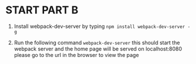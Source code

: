 # START PART B

1. Install webpack-dev-server by typing
	`npm install webpack-dev-server -g`

2. Run the following command
	`webpack-dev-server`
	this should start the webpack server and the home page will be served on localhost:8080
	please go to the url in the browser to view the page
